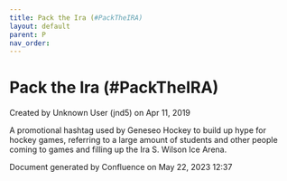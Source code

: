 ```yaml
---
title: Pack the Ira (#PackTheIRA)
layout: default
parent: P
nav_order:
---
```


# Pack the Ira (#PackTheIRA)

Created by  Unknown User (jnd5) on Apr 11, 2019

A promotional hashtag used by Geneseo Hockey to build up hype for hockey games, referring to a large amount of students and other people coming to games and filling up the Ira S. Wilson Ice Arena.

Document generated by Confluence on May 22, 2023 12:37


